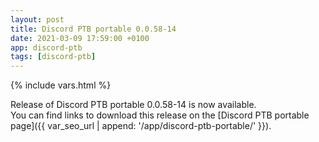```yaml
---
layout: post
title: Discord PTB portable 0.0.58-14
date: 2021-03-09 17:59:00 +0100
app: discord-ptb
tags: [discord-ptb]
---
```

{% include vars.html %}

Release of Discord PTB portable 0.0.58-14 is now available.<br />
You can find links to download this release on the [Discord PTB portable page]({{ var_seo_url | append: '/app/discord-ptb-portable/' }}).
